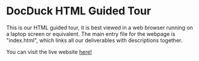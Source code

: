 # DocDuck HTML Guided Tour
This is our HTML guided tour, it is best viewed in a web browser running on a laptop screen or equivalent.
The main entry file for the webpage is "index.html", which links all our deliverables with descriptions together.

You can visit the live website [here!](https://docduck-website.pages.dev)